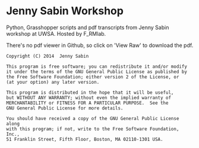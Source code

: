 Jenny Sabin Workshop
====================

Python, Grasshopper scripts and pdf transcripts from Jenny Sabin workshop at UWSA. Hosted by F_RMlab.



There's no pdf viewer in Github, so click on 'View Raw' to download the pdf. 

    Copyright (C) 2014  Jenny Sabin

    This program is free software; you can redistribute it and/or modify
    it under the terms of the GNU General Public License as published by
    the Free Software Foundation; either version 2 of the License, or
    (at your option) any later version.

    This program is distributed in the hope that it will be useful,
    but WITHOUT ANY WARRANTY; without even the implied warranty of
    MERCHANTABILITY or FITNESS FOR A PARTICULAR PURPOSE.  See the
    GNU General Public License for more details.

    You should have received a copy of the GNU General Public License along
    with this program; if not, write to the Free Software Foundation, Inc.,
    51 Franklin Street, Fifth Floor, Boston, MA 02110-1301 USA.
